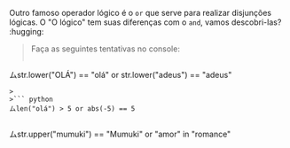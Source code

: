 Outro famoso operador lógico é o `or` que serve para realizar disjunções lógicas. O "O lógico" tem suas diferenças com o `and`, vamos descobri-las? :hugging:

> Faça as seguintes tentativas no console:
>
>``` python
ムstr.lower("OLÁ") == "olá" or str.lower("adeus") == "adeus"
```
>
>``` python
ムlen("olá") > 5 or abs(-5) == 5
```
>
>``` python
ムstr.upper("mumuki") == "Mumuki" or "amor" in "romance"
```
